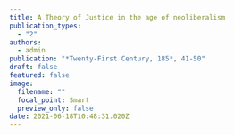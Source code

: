 ```yaml
---
title: A Theory of Justice in the age of neoliberalism
publication_types:
  - "2"
authors:
  - admin
publication: "*Twenty-First Century, 185*, 41-50"
draft: false
featured: false
image:
  filename: ""
  focal_point: Smart
  preview_only: false
date: 2021-06-18T10:48:31.020Z
---
```

